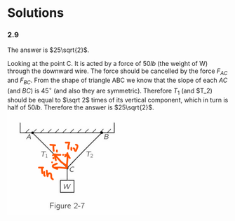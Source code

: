 # Solutions

### 2.9
The answer is $25\sqrt{2}$.

Looking at the point C. It is acted by a force of $50 lb$ (the weight of W) through the downward wire. The force should be cancelled by the force $F_{AC}$ and $F_{BC}$. From the shape of triangle ABC we know that the slope of each $AC$ (and $BC$) is $45^{\circ}$ (and also they are symmetric). Therefore $T_1$ (and $T_2) should be equal to $\sqrt 2$ times of its vertical component, which in turn is half of $50 lb$. Therefore the answer is $25\sqrt{2}$.
![](pic/2-9-a.png)